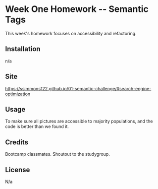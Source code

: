 # Week One Homework -- Semantic Tags
This week's homework focuses on accessibility and refactoring.  

## Installation
n/a

## Site
https://ssimmons122.github.io/01-semantic-challenge/#search-engine-optimization 

## Usage
To make sure all pictures are accessible to majority populations, and the code is better than we found it. 

## Credits
Bootcamp classmates.  Shoutout to the studygroup. 

## License
N/a